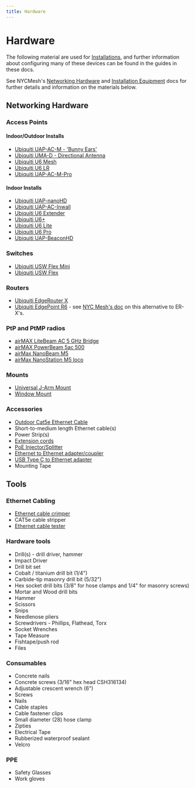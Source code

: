 ```yaml
---
title: Hardware
---
```


# Hardware

The following material are used for [Installations](/installations/installations), and further information about configuring many of these devices can be found in the guides in these docs.

See NYCMesh's [Networking Hardware](https://docs.nycmesh.net/hardware/) and [Installation Equipment](https://docs.nycmesh.net/installs/equipment/) docs for further details and information on the materials below.

## Networking Hardware
### Access Points

#### Indoor/Outdoor Installs
- [Ubiquiti UAP-AC-M - 'Bunny Ears'](https://store.ui.com/products/unifi-ac-mesh-ap)
- [Ubiquiti UMA-D - Directional Antenna](https://store.ui.com/collections/operator-airmax-and-ltu-antennas/products/directional-dual-band-antenna-for-uap-ac-m)
- [Ubiquiti U6 Mesh](https://store.ui.com/us/en/products/u6-mesh)
- [Ubiquiti U6 LR](https://store.ui.com/us/en/products/u6-lr)
- [Ubiquiti UAP-AC-M-Pro](https://store.ui.com/us/en/products/uap-ac-mesh-pro)


#### Indoor Installs
- [Ubiquiti UAP-nanoHD](https://store.ui.com/us/en/products/uap-nanohd)
- [Ubiquiti UAP-AC-Inwall](https://store.ui.com/us/en/products/uap-ac-iw)
- [Ubiquiti U6 Extender](https://store.ui.com/us/en/products/u6-extender)
- [Ubiquiti U6+](https://store.ui.com/us/en/products/u6-plus)
- [Ubiquiti U6 Lite](https://store.ui.com/us/en/products/u6-lite)
- [Ubiquiti U6 Pro](https://store.ui.com/us/en/category/wifi-flagship/products/u6-pro)
- [Ubiquiti UAP-BeaconHD](https://store.ui.com/us/en/products/uap-beaconhd)

### Switches
- [Ubiquiti USW Flex Mini](https://store.ui.com/us/en/products/usw-flex-mini)
- [Ubiquiti USW Flex](https://store.ui.com/us/en/category/switching-utility/products/usw-flex)

### Routers
- [Ubiquiti EdgeRouter X](https://store.ui.com/collections/operator-edgemax-routers/products/edgerouter-x)
- [Ubiquiti EdgePoint R6](https://store.ui.com/collections/operator-edgemax-control-points/products/edgepoint-r6) - see [NYC Mesh's doc](https://docs.nycmesh.net/hardware/epr6/) on this alternative to ER-X's.

### PtP and PtMP radios

- [airMAX LiteBeam AC 5 GHz Bridge](https://store.ui.com/collections/wireless/products/litebeam-5ac-gen2)
- [airMAX PowerBeam 5ac 500](https://techspecs.ui.com/uisp/wireless/pbe-5ac-500)
- [airMax NanoBeam M5](https://store.ui.com/us/en/products/nbe-m5-16)
- [airMax NanoStation M5 loco](https://store.ui.com/us/en/category/wireless-airmax-5ghz/products/locom5)

### Mounts

- [Universal J-Arm Mount](https://store.ui.com/collections/operator-airmax-and-ltu-accessories/products/universal-antenna-mount)
- [Window Mount](https://store.ui.com/collections/operator-airmax-and-ltu-accessories/products/nanostation-window-mount)

### Accessories

- [Outdoor Cat5e Ethernet Cable](https://store.ui.com/us/en/collections/accessories-pro-box-cables/products/unifi-outdoor-cable)
- Short-to-medium length Ethernet cable(s)
- Power Strip(s)
- [Extension cords](https://www.newegg.com/black-monoprice-6-00-ft-others/p/0N6-01B8-002D6)
- [PoE Injector/Splitter](https://www.newegg.com/p/2WG-00DK-00004)
- [Ethernet to Ethernet adapter/coupler](https://www.newegg.com/p/0Y3-02J6-00001)
- [USB Type C to Ethernet adapter](https://www.ebay.com/itm/132225990432?epid=910384900&hash=item1ec9487f20:g:FhgAAOSwqiVdyN)
- Mounting Tape

## Tools

### Ethernet Cabling

- [Ethernet cable crimper](https://www.homedepot.com/p/Klein-Tools-Compact-Ratcheting-Modular-Crimper-VDV226-107/204732347?source=shoppingads&locale=en-US&srsltid=AfmBOopOP-5p-ibEZ6Xg-9GSiYkxoTyprixZLrUXPKiSeqJMjNqTxc5oPwU)
- CAT5e cable stripper
- [Ethernet cable tester](https://www.lowes.com/pd/Klein-Tools-Cable-Tester-Kit-with-Scout-Pro-3-Tester-Remotes-Adapter-Battery/5014306081)

### Hardware tools

- Drill(s) - drill driver, hammer
- Impact Driver
- Drill bit set 
- Cobalt / titanium drill bit (1/4")
- Carbide-tip masonry drill bit (5/32")
- Hex socket drill bits (3/8" for hose clamps and 1/4" for masonry screws)
- Mortar and Wood drill bits
- Hammer
- Scissors
- Snips
- Needlenose pliers
- Screwdrivers - Phillips, Flathead, Torx
- Socket Wrenches
- Tape Measure
- Fishtape/push rod
- Files

### Consumables

- Concrete nails
- Concrete screws (3/16" hex head CSH316134)
- Adjustable crescent wrench (6")
- Screws
- Nails
- Cable staples
- Cable fastener clips
- Small diameter (28) hose clamp
- Zipties
- Electrical Tape
- Rubberized waterproof sealant
- Velcro

### PPE
- Safety Glasses
- Work gloves 
